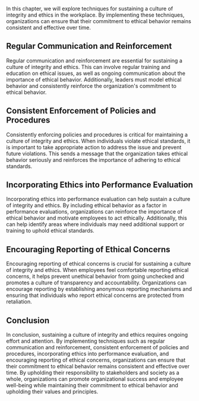 
In this chapter, we will explore techniques for sustaining a culture of integrity and ethics in the workplace. By implementing these techniques, organizations can ensure that their commitment to ethical behavior remains consistent and effective over time.

Regular Communication and Reinforcement
---------------------------------------

Regular communication and reinforcement are essential for sustaining a culture of integrity and ethics. This can involve regular training and education on ethical issues, as well as ongoing communication about the importance of ethical behavior. Additionally, leaders must model ethical behavior and consistently reinforce the organization's commitment to ethical behavior.

Consistent Enforcement of Policies and Procedures
-------------------------------------------------

Consistently enforcing policies and procedures is critical for maintaining a culture of integrity and ethics. When individuals violate ethical standards, it is important to take appropriate action to address the issue and prevent future violations. This sends a message that the organization takes ethical behavior seriously and reinforces the importance of adhering to ethical standards.

Incorporating Ethics into Performance Evaluation
------------------------------------------------

Incorporating ethics into performance evaluation can help sustain a culture of integrity and ethics. By including ethical behavior as a factor in performance evaluations, organizations can reinforce the importance of ethical behavior and motivate employees to act ethically. Additionally, this can help identify areas where individuals may need additional support or training to uphold ethical standards.

Encouraging Reporting of Ethical Concerns
-----------------------------------------

Encouraging reporting of ethical concerns is crucial for sustaining a culture of integrity and ethics. When employees feel comfortable reporting ethical concerns, it helps prevent unethical behavior from going unchecked and promotes a culture of transparency and accountability. Organizations can encourage reporting by establishing anonymous reporting mechanisms and ensuring that individuals who report ethical concerns are protected from retaliation.

Conclusion
----------

In conclusion, sustaining a culture of integrity and ethics requires ongoing effort and attention. By implementing techniques such as regular communication and reinforcement, consistent enforcement of policies and procedures, incorporating ethics into performance evaluation, and encouraging reporting of ethical concerns, organizations can ensure that their commitment to ethical behavior remains consistent and effective over time. By upholding their responsibility to stakeholders and society as a whole, organizations can promote organizational success and employee well-being while maintaining their commitment to ethical behavior and upholding their values and principles.
